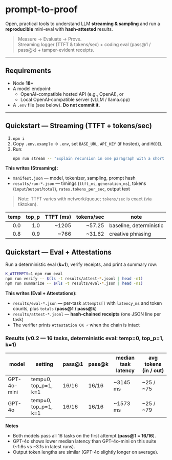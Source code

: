 # prompt-to-proof

Open, practical tools to understand LLM **streaming & sampling** and run a **reproducible** mini-eval with **hash-attested** results.

> Measure → Evaluate → Prove.  
> Streaming logger (TTFT & tokens/sec) + coding eval (pass@1 / pass@k) + tamper-evident receipts.

---

## Requirements

- Node **18+**
- A model endpoint:
  - OpenAI-compatible hosted API (e.g., OpenAI), or
  - Local OpenAI-compatible server (vLLM / llama.cpp)
- A `.env` file (see below). **Do not commit it.**

---

## Quickstart — Streaming (TTFT + tokens/sec)

1. `npm i`
2. Copy `.env.example` → `.env`, set `BASE_URL`, `API_KEY` (if hosted), and `MODEL`
3. Run:
   ```bash
   npm run stream -- "Explain recursion in one paragraph with a short JS example."
   ```

**This writes (Streaming):**

- `manifest.json` — model, tokenizer, sampling, prompt hash
- `results/run-*.json` — timings (`ttft_ms`, `generation_ms`), tokens (`input`/`output`/`total`), `rates.tokens_per_sec`, output text

> Note: TTFT varies with network/queue; `tokens/sec` is exact (via tiktoken).

| temp | top_p | TTFT (ms) | tokens/sec | note                    |
| ---: | ----: | --------: | ---------: | ----------------------- |
|  0.0 |   1.0 |     ~1205 |     ~57.25 | baseline, deterministic |
|  0.8 |   0.9 |      ~766 |     ~31.62 | creative phrasing       |

## Quickstart — Eval + Attestations

Run a deterministic eval (**k=1**), verify receipts, and print a summary row:

```bash
K_ATTEMPTS=1 npm run eval
npm run verify -- $(ls -t results/attest-*.jsonl | head -n1)
npm run summarize -- $(ls -t results/eval-*.json | head -n1)
```

**This writes (Eval + Attestations):**

- `results/eval-*.json` — per-task `attempts[]` with `latency_ms` and token counts, plus `totals` (**pass@1 / pass@k**)
- `results/attest-*.jsonl` — **hash-chained receipts** (one JSON line per task)
- The verifier prints `Attestation OK ✓` when the chain is intact

### Results (v0.2 — 16 tasks, deterministic eval: temp=0, top_p=1, k=1)

| model       | setting              | pass@1 | pass@k | median task latency | avg tokens (in / out) |
| ----------- | -------------------- | ------ | ------ | ------------------- | --------------------- |
| GPT-4o-mini | temp=0, top_p=1, k=1 | 16/16  | 16/16  | ~3145 ms            | ~25 / ~75             |
| GPT-4o      | temp=0, top_p=1, k=1 | 16/16  | 16/16  | ~1573 ms            | ~25 / ~79             |

**Notes**

- Both models pass all 16 tasks on the first attempt (**pass@1 = 16/16**).
- GPT-4o shows lower median latency than GPT-4o-mini on this suite (~1.6s vs ~3.1s in latest runs).
- Output token lengths are similar (GPT-4o slightly longer on average).
